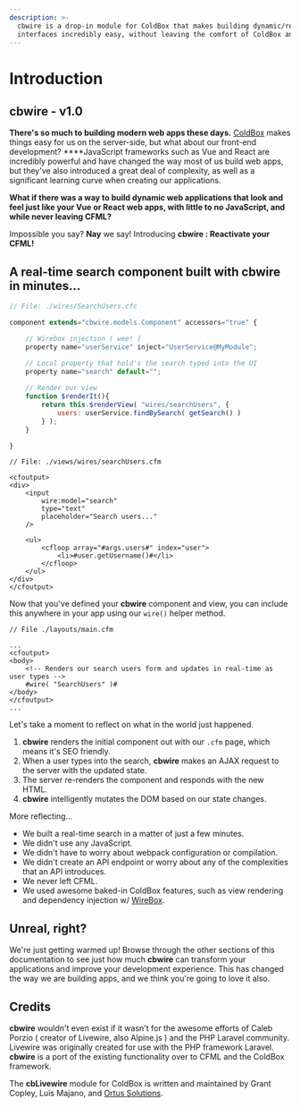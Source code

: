 ```yaml
---
description: >-
  cbwire is a drop-in module for ColdBox that makes building dynamic/reactive
  interfaces incredibly easy, without leaving the comfort of ColdBox and CFML.
---
```


# Introduction

## cbwire - v1.0

**There's so much to building modern web apps these days.** [ColdBox](https://coldbox.ortusbooks.com/) makes things easy for us on the server-side, but what about our front-end development? ****JavaScript frameworks such as Vue and React are incredibly powerful and have changed the way most of us build web apps, but they've also introduced a great deal of complexity, as well as a significant learning curve when creating our applications.

**What if there was a way to build dynamic web applications that look and feel just like your Vue or React web apps, with little to no JavaScript, and while never leaving CFML?**

Impossible you say? **Nay** we say! Introducing **cbwire : Reactivate your CFML!**

## A real-time search component built with cbwire in minutes...

```javascript
// File: ./wires/SearchUsers.cfc

component extends="cbwire.models.Component" accessors="true" {

    // Wirebox injection ( wee! )
    property name="userService" inject="UserService@MyModule";

    // Local property that hold's the search typed into the UI
    property name="search" default="";
    
    // Render our view
    function $renderIt(){
        return this.$renderView( "wires/searchUsers", {
            users: userService.findBySearch( getSearch() )
        } );
    }

}

```

```markup
// File: ./views/wires/searchUsers.cfm

<cfoutput>
<div>
    <input 
        wire:model="search" 
        type="text" 
        placeholder="Search users..."
    />

    <ul>
        <cfloop array="#args.users#" index="user">
            <li>#user.getUsername()#</li>
        </cfloop>
    </ul>
</div>
</cfoutput>
```

Now that you've defined your **cbwire** component and view, you can include this anywhere in your app using our `wire()` helper method.

```markup
// File ./layouts/main.cfm

...
<cfoutput>
<body>
    <!-- Renders our search users form and updates in real-time as user types -->
    #wire( "SearchUsers" )#
</body>
</cfoutput>
...
```

Let's take a moment to reflect on what in the world just happened.

1. **cbwire** renders the initial component out with our `.cfm` page, which means it's SEO friendly.
2. When a user types into the search, **cbwire** makes an AJAX request to the server with the updated state.
3. The server re-renders the component and responds with the new HTML.
4. **cbwire** intelligently mutates the DOM based on our state changes.

More reflecting...

* We built a real-time search in a matter of just a few minutes.
* We didn't use any JavaScript.
* We didn't have to worry about webpack configuration or compilation. 
* We didn't create an API endpoint or worry about any of the complexities that an API introduces.
* We never left CFML.
* We used awesome baked-in ColdBox features, such as view rendering and dependency injection w/ [WireBox](https://wirebox.ortusbooks.com/).

## Unreal, right?

We're just getting warmed up! Browse through the other sections of this documentation to see just how much **cbwire** can transform your applications and improve your development experience. This has changed the way we are building apps, and we think you're going to love it also.

## Credits

**cbwire** wouldn't even exist if it wasn't for the awesome efforts of Caleb Porzio \( creator of Livewire, also Alpine.js \) and the PHP Laravel community. Livewire was originally created for use with the PHP framework Laravel. **cbwire** is a port of the existing functionality over to CFML and the ColdBox framework.

The **cbLivewire** module for ColdBox is written and maintained by Grant Copley, Luis Majano, and [Ortus Solutions](https://www.ortussolutions.com/).

